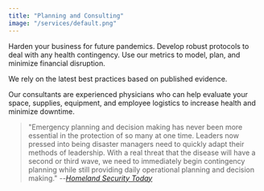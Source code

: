 ```yaml
---
title: "Planning and Consulting"
image: "/services/default.png"
---
```


Harden your business for future pandemics. Develop robust protocols to deal with any health
contingency. Use our metrics to model, plan, and minimize financial disruption.

We rely on the latest best practices based on published evidence.

Our consultants are experienced physicians who can help evaluate your space, supplies,
equipment, and employee logistics to increase health and minimize downtime.

> "Emergency planning and decision making has never been more essential in the protection of so
many at one time. Leaders now pressed into being disaster managers need to quickly adapt their
methods of leadership. With a real threat that the disease will have a second or third wave, we
need to immediately begin contingency planning while still providing daily operational planning
and decision making." --[*Homeland Security Today*][1]

[1]: https://www.hstoday.us/subject-matter-areas/emergency-preparedness/emergency-planning-decision-making-are-critical-to-prepare-for-the-second-wave-of-covid-19/

